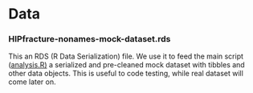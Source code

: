 # Data

### HIPfracture-nonames-mock-dataset.rds
This an RDS (R Data Serialization) file. We use it to feed the main script ([analysis.R)](https://github.com/kapefier/BrokenFemursPSM/code/analysis.R) a serialized and pre-cleaned mock dataset with tibbles and other data objects.
This is useful to code testing, while real dataset will come later on. 
    

